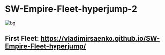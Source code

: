 # SW-Empire-Fleet-hyperjump-2

![bg](https://user-images.githubusercontent.com/56477695/176947200-da0a1551-5bc6-4e4a-ae89-5cdd90925a23.jpg)

## First Fleet: https://vladimirsaenko.github.io/SW-Empire-Fleet-hyperjump/
